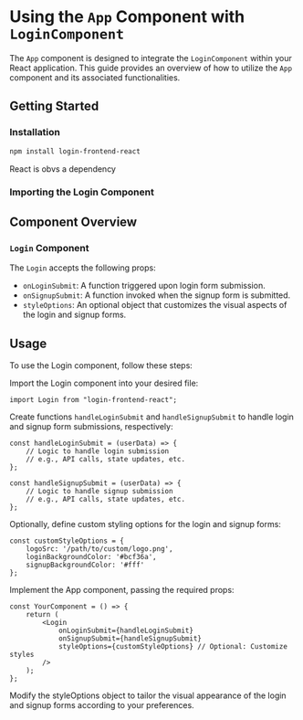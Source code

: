 # Using the `App` Component with `LoginComponent`

The `App` component is designed to integrate the `LoginComponent` within your React application. This guide provides an overview of how to utilize the `App` component and its associated functionalities.

## Getting Started

### Installation

```bash
npm install login-frontend-react 
```
React is obvs a dependency
### Importing the Login Component

## Component Overview
### `Login` Component
The `Login` accepts the following props:

* `onLoginSubmit`: A function triggered upon login form submission.
* `onSignupSubmit`: A function invoked when the signup form is submitted.
* `styleOptions`: An optional object that customizes the visual aspects of the login and signup forms.
## Usage
To use the Login component, follow these steps:

Import the Login component into your desired file:

```import Login from "login-frontend-react";```

Create functions `handleLoginSubmit` and `handleSignupSubmit` to handle login and signup form submissions, respectively:

```
const handleLoginSubmit = (userData) => {
    // Logic to handle login submission
    // e.g., API calls, state updates, etc.
};

const handleSignupSubmit = (userData) => {
    // Logic to handle signup submission
    // e.g., API calls, state updates, etc.
};
```
Optionally, define custom styling options for the login and signup forms:
```
const customStyleOptions = {
    logoSrc: '/path/to/custom/logo.png',
    loginBackgroundColor: '#bcf36a',
    signupBackgroundColor: '#fff'
};
```
Implement the App component, passing the required props:

```
const YourComponent = () => {
    return (
        <Login
            onLoginSubmit={handleLoginSubmit}
            onSignupSubmit={handleSignupSubmit}
            styleOptions={customStyleOptions} // Optional: Customize styles
        />
    );
};
```

Modify the styleOptions object to tailor the visual appearance of the login and signup forms according to your preferences.

